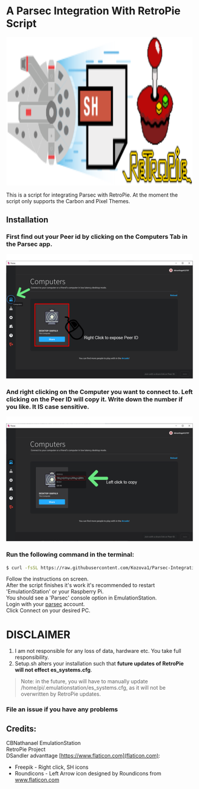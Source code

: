 # A Parsec Integration With RetroPie Script
<img src="./.github/RetroPie-Parsec.logo.svg" alt="The Logo" width="1600" height="400">

This is a script for integrating Parsec with RetroPie.
At the moment the script only supports the Carbon and Pixel Themes.

## Installation
### First find out your Peer id by clicking on the Computers Tab in the Parsec app.
![image 1](./.github/parsec_1.png)

### And right clicking on the Computer you want to connect to. Left clicking on the Peer ID will copy it. Write down the number if you like. It IS case sensitive.

![image 2](./.github/parsec_2.png)

### Run the following command in the terminal:
```bash
$ curl -fsSL https://raw.githubusercontent.com/Kozova1/Parsec-Integration-With-RetroPie/master/curlsetup.sh | sh
```
Follow the instructions on screen.  
After the script finishes it's work it's recommended to restart 'EmulationStation' or your Raspberry Pi.  
You should see a 'Parsec' console option in EmulationStation.  
Login with your [parsec](https://parsecgaming.com) account.  
Click Connect on your desired PC.  

# DISCLAIMER
1. I am not responsible for any loss of data, hardware etc. You take full responsibility.
2. Setup.sh alters your installation such that **future updates of RetroPie will not effect es_systems.cfg**.
> Note: in the future, you will have to manually update /home/pi/.emulationstation/es_systems.cfg, as it will not be overwritten by RetroPie updates.

### File an issue if you have any problems
## Credits:
CBNathanael
EmulationStation  
RetroPie Project  
DSandler
advanttage
[https://www.flaticon.com](flaticon.com):
- Freepik - Right click, SH icons
- Roundicons - Left Arrow icon designed by Roundicons from www.flaticon.com  
